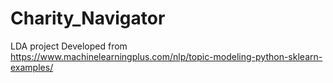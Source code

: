 # Charity_Navigator
LDA project
Developed from 
https://www.machinelearningplus.com/nlp/topic-modeling-python-sklearn-examples/
